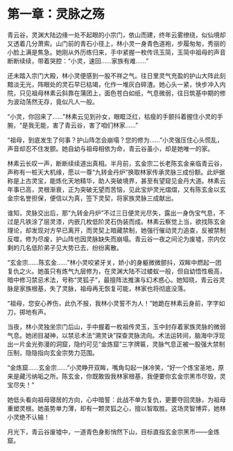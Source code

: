 # 第一章：灵脉之殇

青云谷，灵渊大陆边缘一处不起眼的小宗门，依山而建，终年云雾缭绕，似仙境却又透着几分萧索。山门前的青石小径上，林小灵一身青色道袍，步履匆匆，秀丽的小脸上满是焦急。她刚从外历练归来，手中紧握一枚传讯玉简，玉简中祖母的声音断断续续，带着哭腔：“小灵，速回……家族有难……”

还未踏入宗门大殿，林小灵便感到一股不祥之气。往日里灵气充盈的护山大阵此刻黯淡无光，阵眼处的灵石早已枯竭，化作一堆灰白碎渣。她心头一紧，快步冲入内院，只见祖母林素云斜靠在蒲团上，面色苍白如纸，气息微弱，往日筑基中期的修为波动荡然无存，竟似凡人一般。

“小灵，你回来了……”林素云见到孙女，眼眶泛红，枯瘦的手颤抖着握住小灵的手腕，“是我无能，害了青云谷，害了咱们林家……”

“祖母，到底发生了何事？护山阵怎会崩塌？您的修为……”小灵强压住心头慌乱，声音却忍不住发颤。她自幼与祖母相依为命，青云谷虽小，却是她唯一的家。

林素云长叹一声，断断续续道出真相。半月前，玄金宗二长老陈玄金亲临青云谷，声称有一桩天大机缘，愿以一尊“九转金丹炉”换取林家传承灵脉三成份额。此炉据称是上古灵宝，能炼化天地精华，助人突破境界，甚至有望窥见金丹大道。林素云年事已高，灵根渐衰，正为突破无望而苦恼，见此宝炉灵光熠熠，又有陈玄金以玄金宗名誉担保，便信以为真，签下灵契，将家族灵脉三成献出。

谁知，灵脉交出后，那“九转金丹炉”不过三日便灵光尽失，露出一身伪宝气息，不过是凡铁涂了层灵漆，内嵌几枚低阶灵石伪装而成。林素云察觉上当，欲找陈玄金理论，却发现对方早已离开，而灵契上暗藏禁制，她强行催动灵力追查，反被禁制反噬，修为尽废，护山阵也因灵脉缺失而崩塌。青云谷一夜之间沦为废墟，宗内仅剩的几名低阶弟子见大势已去，纷纷离散。

“玄金宗……陈玄金……”林小灵咬紧牙关，娇小的身躯微微颤抖，双眸中燃起一团复仇之火。她虽只有炼气九层修为，在灵渊大陆不过蝼蚁一般，但自幼悟性极高，暗中修习禁忌术法，号称“灵狐子”，最擅阵法推演与幻术惑心。她知晓，青云谷灵脉是家族根基，失了灵脉，祖母再无恢复可能，林家也将彻底没落。

“祖母，您安心养伤，此仇不报，我林小灵誓不为人！”她跪在林素云身前，字字如刀，掷地有声。

当夜，林小灵独坐宗门后山，手中握着一枚祖传灵玉，玉中封存着家族灵脉的微弱气息。她闭目凝神，以禁忌术法“溯灵诀”探查灵脉流向。术法运转间，脑海中浮现出一片金光弥漫的洞窟，隐约可见“金炼窟”三字牌匾，灵脉气息正被一股强大禁制压制，隐隐指向玄金宗势力范围。

“金炼窟……玄金宗……”小灵睁开双眸，嘴角勾起一抹冷笑，“好一个炼宝圣地，原来是藏污纳垢之所。陈玄金，你既敢毁我林家根基，我便要你玄金宗黑市尽毁，灵宝尽失！”

她低头看向祖母寝居的方向，心中暗誓：此战不单为复仇，更要夺回灵脉，为祖母重塑灵根。她虽势单力薄，却有一颗灵狐之心，擅以智取胜。这场灵智博弈，她林小灵绝不认输！

月光下，青云谷废墟中，一道青色身影悄然下山，目标直指玄金宗黑市——金炼窟。 